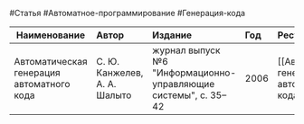 #Статья #Автоматное-программирование #Генерация-кода 

| Наименование | Автор | Издание | Год | Ресурс |
|------|:---------|:-----------|:---------|:----------|
|Автоматическая генерация автоматного кода|С. Ю. Канжелев, А. А. Шалыто|журнал выпуск №6 "Информационно-управляющие системы", с. 35–42| 2006 |[[Автоматическая генерация автоматного кода.pdf]]|

